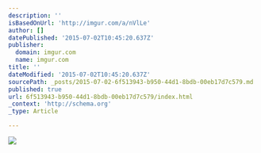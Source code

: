 ```yaml
---
description: ''
isBasedOnUrl: 'http://imgur.com/a/nVlLe'
author: []
datePublished: '2015-07-02T10:45:20.637Z'
publisher:
  domain: imgur.com
  name: imgur.com
title: ''
dateModified: '2015-07-02T10:45:20.637Z'
sourcePath: _posts/2015-07-02-6f513943-b950-44d1-8bdb-00eb17d7c579.md
published: true
url: 6f513943-b950-44d1-8bdb-00eb17d7c579/index.html
_context: 'http://schema.org'
_type: Article

---
```

![](http://i.imgur.com/72HiJYZ.jpg)